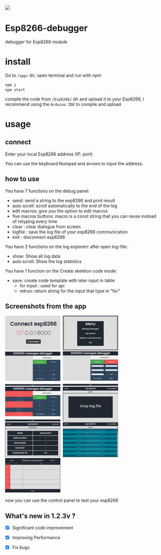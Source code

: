 <img src="https://raw.githubusercontent.com/EladJosef/Esp8266-developer-tool/126f1b2abe30ad8c57463810e340db1f2a61f622/img/banner.svg" width="1000">

# Esp8266-debugger
debugger for Esp8266 module

# install
Go to `/app/` dir, open terminal and run with npm
```node
npm i
npm start
```
compile the code from `/Esp8266/` dir and upload it to your Esp8266, I recommend using the `Arduino IDE` to compile and upload

# usage

## connect

Enter your local Esp8266 address (IP: port)


You can use the keyboard Numpad and arrows to input the address.

## how to use
You have 7 functions on the debug panel:
- send: send a string to the esp8266 and print result
- auto scroll: scroll automatically to the end of the log 
- edit macros: give you the option to edit macros 
- five macros buttons: macro is a const string that you can reuse instead of retyping every time 
- clear : clear dialogue from screen
- logfile : save the log file of your esp8266 communication 
- exit : disconnect esp8266

You have 2 functions on the log explorerr after open log-file:
- show: Show all log data
- auto scroll: Show the log statistics 

You have 1 function on the Create skeleton code mode:
- save: create code template with leter input in table
  - for input : used for api
  - retrun: return string for the input that type in "for"

## Screenshots from the app 

<p float="left">
  <kbd>
  <img src="https://raw.githubusercontent.com/EladJosef/Esp8266-debugger/master/img/connect.png" width="180">
  </kbd>
  <kbd>
  <img src="https://raw.githubusercontent.com/EladJosef/Esp8266-debugger/develop/img/menu.png" width="180">
  </kbd>
  <kbd>
  <img src="https://raw.githubusercontent.com/EladJosef/Esp8266-debugger/master/img/Control.png" width="180">
  </kbd>
  <kbd>
  <img src="https://raw.githubusercontent.com/EladJosef/Esp8266-debugger/master/img/edit-macro.png" width="180">
  </kbd>
  <kbd>
  <img src="https://raw.githubusercontent.com/EladJosef/Esp8266-debugger/master/img/log.png" width="180">
  </kbd>
  <kbd>
  <img src="https://raw.githubusercontent.com/EladJosef/Esp8266-debugger/develop/img/upload.png" width="180">
  </kbd>
  <kbd>
  <img src="https://raw.githubusercontent.com/EladJosef/Esp8266-debugger/develop/img/stat-log.png" width="180">
  </kbd>
  <kbd>
  <img src="https://raw.githubusercontent.com/EladJosef/Esp8266-debugger/develop/img/data-log.png" width="180">
  </kbd>
  <kbd>
  <img src="https://raw.githubusercontent.com/EladJosef/Esp8266-debugger/develop/img/code.png" width="180">
  </kbd>
</p>


now you can use the control panel to test your esp8266

## What's new in 1.2.3v ?
- [X] Significant code improvement 
- [X] Improving Performance 
- [X] Fix bugs 

